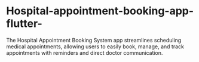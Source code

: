 # Hospital-appointment-booking-app-flutter-
The Hospital Appointment Booking System app streamlines scheduling medical appointments, allowing users to easily book, manage, and track appointments with reminders and direct doctor communication.
